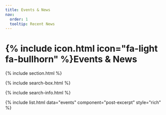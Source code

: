```yaml
---
title: Events & News
nav:
  order: 1
  tooltip: Recent News
---
```


# {% include icon.html icon="fa-light fa-bullhorn" %}Events & News

<!-- TODO: Add content here. -->

{% include section.html %}

{% include search-box.html %}

<!-- {% include tags.html tags=site.tags %} -->

{% include search-info.html %}

{% include list.html data="events" component="post-excerpt" style="rich" %}
